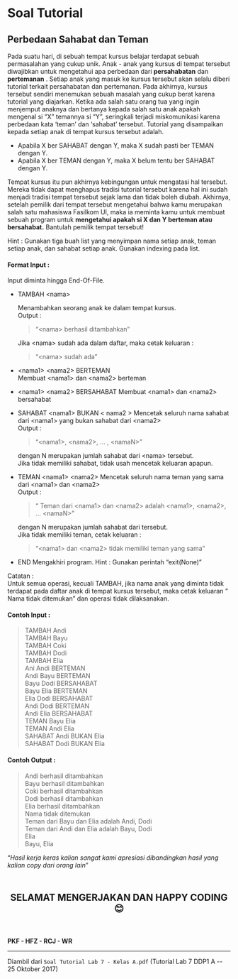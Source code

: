 # Soal Tutorial

## Perbedaan Sahabat dan Teman

Pada suatu hari, di sebuah tempat kursus belajar terdapat sebuah permasalahan
yang cukup unik. Anak - anak yang kursus di tempat tersebut diwajibkan untuk mengetahui
apa perbedaan dari **persahabatan** dan **pertemanan** . Setiap anak yang masuk ke kursus
tersebut akan selalu diberi tutorial terkait persahabatan dan pertemanan. Pada akhirnya,
kursus tersebut sendiri menemukan sebuah masalah yang cukup berat karena tutorial yang
diajarkan. Ketika ada salah satu orang tua yang ingin menjemput anaknya dan bertanya
kepada salah satu anak apakah mengenal si “X” temannya si “Y”, seringkali terjadi
miskomunikasi karena perbedaan kata ‘teman’ dan ‘sahabat’ tersebut. Tutorial yang
disampaikan kepada setiap anak di tempat kursus tersebut adalah.

- Apabila X ber SAHABAT dengan Y, maka X sudah pasti ber TEMAN dengan Y.
- Apabila X ber TEMAN dengan Y, maka X belum tentu ber SAHABAT dengan Y.

Tempat kursus itu pun akhirnya kebingungan untuk mengatasi hal tersebut. Mereka tidak
dapat menghapus tradisi tutorial tersebut karena hal ini sudah menjadi tradisi tempat
tersebut sejak lama dan tidak boleh diubah. Akhirnya, setelah pemilik dari tempat
tersebut mengetahui bahwa kamu merupakan salah satu mahasiswa Fasilkom UI, maka ia
meminta kamu untuk membuat sebuah program untuk **mengetahui apakah si X dan Y
berteman atau bersahabat.** Bantulah pemilik tempat tersebut!

Hint : Gunakan tiga buah list yang menyimpan nama setiap anak, teman setiap anak,
dan sahabat setiap anak. Gunakan indexing pada list.

#### Format Input :
Input diminta hingga End-Of-File.

- TAMBAH \<nama>
    
    Menambahkan seorang anak ke dalam tempat kursus.\
    Output : 
    > “\<nama> berhasil ditambahkan”
    
    Jika \<nama> sudah ada dalam daftar, maka cetak keluaran :
    > “\<nama> sudah ada”

- \<nama1> \<nama2> BERTEMAN\
    Membuat \<nama1> dan \<nama2> berteman

- \<nama1> \<nama2> BERSAHABAT
    Membuat \<nama1> dan \<nama2> bersahabat

- SAHABAT \<nama1> BUKAN \< nama2 >
    Mencetak seluruh nama sahabat dari \<nama1> yang bukan sahabat dari \<nama2>\
    Output : 
    > “\<nama1>, \<nama2>, … , \<namaN>”

    dengan N merupakan jumlah sahabat dari \<nama> tersebut.\
    Jika tidak memiliki sahabat, tidak usah mencetak keluaran apapun.

- TEMAN \<nama1> \<nama2>
    Mencetak seluruh nama teman yang sama dari \<nama1> dan \<nama2>\
    Output : 
    > “ Teman dari \<nama1> dan \<nama2> adalah \<nama1>, \<nama2>, …
    \<namaN>”

    dengan N merupakan jumlah sahabat dari <nama> tersebut.\
    Jika tidak memiliki teman, cetak keluaran :
    > “\<nama1> dan \<nama2> tidak memiliki teman yang sama”

- END
    Mengakhiri program.
    Hint : Gunakan perintah “exit(None)”
    
Catatan :\
Untuk semua operasi, kecuali TAMBAH, jika nama anak yang diminta tidak terdapat pada
daftar anak di tempat kursus tersebut, maka cetak keluaran “ Nama tidak ditemukan” dan
operasi tidak dilaksanakan.

#### Contoh Input :
> TAMBAH Andi\
> TAMBAH Bayu\
> TAMBAH Coki\
> TAMBAH Dodi\
> TAMBAH Elia\
> Ani Andi BERTEMAN\
> Andi Bayu BERTEMAN\
> Bayu Dodi BERSAHABAT\
> Bayu Elia BERTEMAN\
> Elia Dodi BERSAHABAT\
> Andi Dodi BERTEMAN\
> Andi Elia BERSAHABAT\
> TEMAN Bayu Elia\
> TEMAN Andi Elia\
> SAHABAT Andi BUKAN Elia\
> SAHABAT Dodi BUKAN Elia

#### Contoh Output :
> Andi berhasil ditambahkan\
> Bayu berhasil ditambahkan\
> Coki berhasil ditambahkan\
> Dodi berhasil ditambahkan\
> Elia berhasil ditambahkan\
> Nama tidak ditemukan\
> Teman dari Bayu dan Elia adalah Andi, Dodi\
> Teman dari Andi dan Elia adalah Bayu, Dodi\
> Elia\
> Bayu, Elia

“<i>Hasil kerja keras kalian sangat kami apresiasi dibandingkan hasil yang kalian
copy dari orang lain</i>”

<br>

<p style="text-align: center; font-size: 1.5em;"><strong>SELAMAT MENGERJAKAN
DAN HAPPY CODING 😊</strong></p>

<br>

**PKF - HFZ - RCJ - WR**

---

Diambil dari `Soal Tutorial Lab 7 - Kelas A.pdf` (Tutorial Lab 7 DDP1 A
\-- 25 Oktober 2017)